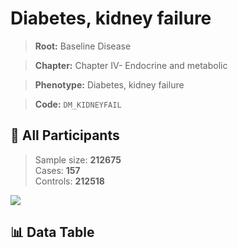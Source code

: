 # Diabetes, kidney failure

> **Root:** Baseline Disease  

> **Chapter:** Chapter IV- Endocrine and metabolic  

> **Phenotype:** Diabetes, kidney failure  

> **Code:** `DM_KIDNEYFAIL`

## 🧪 All Participants  
> Sample size: **212675**  
> Cases: **157**  
> Controls: **212518**
<img src="/Sensitive/Figures/ALL/Incidence/DM_KIDNEYFAIL.png"/>

## 📊 Data Table
<CsvTableMRF src="/Sensitive/Data/ALL/Incidence/COX_DM_KIDNEYFAIL.csv"/>

